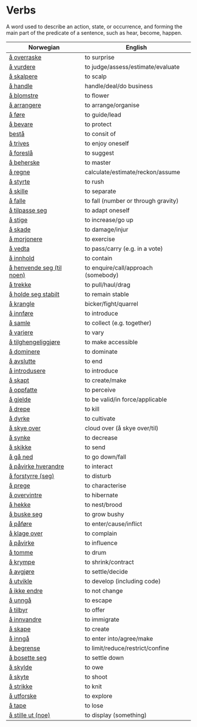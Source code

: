 # Verbs

A word used to describe an action, state, or occurrence, and forming the main part of the predicate of a sentence, such as hear, become, happen.

| Norwegian | English |
| --- | --- |
| [å overraske](https://www.ordnett.no/search?language=no&phrase=å%20overraske) | to surprise |
| [å vurdere](https://www.ordnett.no/search?language=no&phrase=å%20vurdere) | to judge/assess/estimate/evaluate |
| [å skalpere](https://www.ordnett.no/search?language=no&phrase=å%20skalpere) | to scalp |
| [å handle](https://www.ordnett.no/search?language=no&phrase=å%20handle) | handle/deal/do business |
| [å blomstre](https://www.ordnett.no/search?language=no&phrase=å%20blomstre) | to flower |
| [å arrangere](https://www.ordnett.no/search?language=no&phrase=å%20arrangere) | to arrange/organise |
| [å føre](https://www.ordnett.no/search?language=no&phrase=å%20føre) | to guide/lead |
| [å bevare](https://www.ordnett.no/search?language=no&phrase=å%20bevare) | to protect |
| [bestå](https://www.ordnett.no/search?language=no&phrase=bestå) | to consit of |
| [å trives](https://www.ordnett.no/search?language=no&phrase=å%20trives) | to enjoy oneself |
| [å foreslå](https://www.ordnett.no/search?language=no&phrase=å%20foreslå) | to suggest |
| [å beherske](https://www.ordnett.no/search?language=no&phrase=å%20beherske) | to master |
| [å regne](https://www.ordnett.no/search?language=no&phrase=å%20regne) | calculate/estimate/reckon/assume |
| [å styrte](https://www.ordnett.no/search?language=no&phrase=å%20styrte) | to rush |
| [å skille](https://www.ordnett.no/search?language=no&phrase=å%20skille) | to separate |
| [å falle](https://www.ordnett.no/search?language=no&phrase=å%20falle) | to fall (number or through gravity) |
| [å tilpasse seg](https://www.ordnett.no/search?language=no&phrase=å%20tilpasse%20seg) | to adapt oneself |
| [å stige](https://www.ordnett.no/search?language=no&phrase=å%20stige) | to increase/go up |
| [å skade](https://www.ordnett.no/search?language=no&phrase=å%20skade) | to damage/injur |
| [å morjonere](https://www.ordnett.no/search?language=no&phrase=å%20morjonere) | to exercise |
| [å vedta](https://www.ordnett.no/search?language=no&phrase=å%20vedta) | to pass/carry (e.g. in a vote) |
| [å innhold](https://www.ordnett.no/search?language=no&phrase=å%20innhold) | to contain |
| [å henvende seg (til noen)](https://www.ordnett.no/search?language=no&phrase=å%20henvende%20seg%20(til%20noen)) | to enquire/call/approach (somebody) |
| [å trekke](https://www.ordnett.no/search?language=no&phrase=å%20trekke) | to pull/haul/drag |
| [å holde seg stabilt](https://www.ordnett.no/search?language=no&phrase=å%20holde%20seg%20stabilt) | to remain stable |
| [å krangle](https://www.ordnett.no/search?language=no&phrase=å%20krangle) | bicker/fight/quarrel |
| [å innføre](https://www.ordnett.no/search?language=no&phrase=å%20innføre) | to introduce |
| [å samle](https://www.ordnett.no/search?language=no&phrase=å%20samle) | to collect (e.g. together) |
| [å variere](https://www.ordnett.no/search?language=no&phrase=å%20variere) | to vary |
| [å tilghengeliggjøre](https://www.ordnett.no/search?language=no&phrase=å%20tilghengeliggjøre) | to make accessible |
| [å dominere](https://www.ordnett.no/search?language=no&phrase=å%20dominere) | to dominate |
| [å avslutte](https://www.ordnett.no/search?language=no&phrase=å%20avslutte) | to end |
| [å introdusere](https://www.ordnett.no/search?language=no&phrase=å%20introdusere) | to introduce |
| [å skapt](https://www.ordnett.no/search?language=no&phrase=å%20skapt) | to create/make |
| [å oppfatte](https://www.ordnett.no/search?language=no&phrase=å%20oppfatte) | to perceive |
| [å gjelde](https://www.ordnett.no/search?language=no&phrase=å%20gjelde) | to be valid/in force/applicable |
| [å drepe](https://www.ordnett.no/search?language=no&phrase=å%20drepe) | to kill |
| [å dyrke](https://www.ordnett.no/search?language=no&phrase=å%20dyrke) | to cultivate |
| [å skye over](https://www.ordnett.no/search?language=no&phrase=å%20skye%20over) | cloud over (å skye over/til) |
| [å synke](https://www.ordnett.no/search?language=no&phrase=å%20synke) | to decrease |
| [å skikke](https://www.ordnett.no/search?language=no&phrase=å%20skikke) | to send |
| [å gå ned](https://www.ordnett.no/search?language=no&phrase=å%20gå%20ned) | to go down/fall |
| [å påvirke hverandre](https://www.ordnett.no/search?language=no&phrase=å%20påvirke%20hverandre) | to interact |
| [å forstyrre (seg)](https://www.ordnett.no/search?language=no&phrase=å%20forstyrre%20(seg)) | to disturb |
| [å prege](https://www.ordnett.no/search?language=no&phrase=å%20prege) | to characterise |
| [å overvintre](https://www.ordnett.no/search?language=no&phrase=å%20overvintre) | to hibernate |
| [å hekke](https://www.ordnett.no/search?language=no&phrase=å%20hekke) | to nest/brood |
| [å buske seg](https://www.ordnett.no/search?language=no&phrase=å%20buske%20seg) | to grow bushy |
| [å påføre](https://www.ordnett.no/search?language=no&phrase=å%20påføre) | to enter/cause/inflict |
| [å klage over](https://www.ordnett.no/search?language=no&phrase=å%20klage%20over) | to complain |
| [å påvirke](https://www.ordnett.no/search?language=no&phrase=å%20påvirke) | to influence |
| [å tomme](https://www.ordnett.no/search?language=no&phrase=å%20tomme) | to drum |
| [å krympe](https://www.ordnett.no/search?language=no&phrase=å%20krympe) | to shrink/contract |
| [å avgjøre](https://www.ordnett.no/search?language=no&phrase=å%20avgjøre) | to settle/decide |
| [å utvikle](https://www.ordnett.no/search?language=no&phrase=å%20utvikle) | to develop (including code) |
| [å ikke endre](https://www.ordnett.no/search?language=no&phrase=å%20ikke%20endre) | to not change |
| [å unngå](https://www.ordnett.no/search?language=no&phrase=å%20unngå) | to escape |
| [å tilbyr](https://www.ordnett.no/search?language=no&phrase=å%20tilbyr) | to offer |
| [å innvandre](https://www.ordnett.no/search?language=no&phrase=å%20innvandre) | to immigrate |
| [å skape](https://www.ordnett.no/search?language=no&phrase=å%20skape) | to create |
| [å inngå](https://www.ordnett.no/search?language=no&phrase=å%20inngå) | to enter into/agree/make |
| [å begrense](https://www.ordnett.no/search?language=no&phrase=å%20begrense) | to limit/reduce/restrict/confine |
| [å bosette seg](https://www.ordnett.no/search?language=no&phrase=å%20bosette%20seg) | to settle down |
| [å skylde](https://www.ordnett.no/search?language=no&phrase=å%20skylde) | to owe |
| [å skyte](https://www.ordnett.no/search?language=no&phrase=å%20skyte) | to shoot |
| [å strikke](https://www.ordnett.no/search?language=no&phrase=å%20strikke) | to knit |
| [å utforske](https://www.ordnett.no/search?language=no&phrase=å%20utforske) | to explore |
| [å tape](https://www.ordnett.no/search?language=no&phrase=å%20tape) | to lose |
| [å stille ut (noe)](https://www.ordnett.no/search?language=no&phrase=å%20stille%20ut%20(noe)) | to display (something) |

